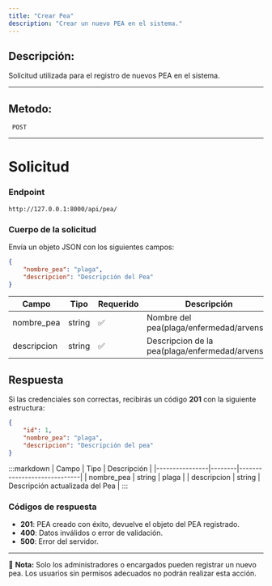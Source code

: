 ```yaml
---
title: "Crear Pea"
description: "Crear un nuevo PEA en el sistema."
---
```


## Descripción:

Solicitud utilizada para el registro de nuevos PEA en el sistema.

---

## Metodo:
```
 POST
```
---


# **Solicitud**

### **Endpoint**
```
http://127.0.0.1:8000/api/pea/
```
### **Cuerpo de la solicitud**
Envía un objeto JSON con los siguientes campos:

```json
{
    "nombre_pea": "plaga",
    "descripcion": "Descripción del Pea"
}
```

| Campo           | Tipo   | Requerido | Descripción                |
|----------------|--------|-----------|-----------------------------|
| nombre_pea      | string | ✅       | Nombre del pea(plaga/enfermedad/arvense)  |
| descripcion     | string | ✅       | Descripcion de la pea(plaga/enfermedad/arvense)|

## **Respuesta**

Si las credenciales son correctas, recibirás un código **201** con la siguiente estructura:

```json
{
    "id": 1,
    "nombre_pea": "plaga",
    "descripcion": "Descripción del pea"
}
```

:::markdown
| Campo           | Tipo   | Descripción                |
|----------------|--------|-----------------------------|
| nombre_pea     | string | plaga               |
| descripcion    | string | Descripción actualizada del Pea |
:::


### **Códigos de respuesta**
- **201**:   PEA creado con éxito, devuelve el objeto del PEA registrado.
- **400**: Datos inválidos o error de validación.
- **500**: Error del servidor.

---

📄 **Nota:** Solo los administradores o encargados pueden registrar un nuevo pea. Los usuarios sin permisos adecuados no podrán realizar esta acción.




